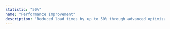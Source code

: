 ```yaml
---
statistic: "50%"
name: "Performance Improvement"
description: "Reduced load times by up to 50% through advanced optimization techniques and SSR implementation."
---
```

